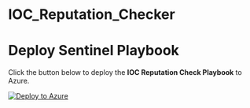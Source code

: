 # IOC_Reputation_Checker

# Deploy Sentinel Playbook

Click the button below to deploy the **IOC Reputation Check Playbook** to Azure.

[![Deploy to Azure](https://aka.ms/deploytoazurebutton)](https://portal.azure.com/#create/Microsoft.Template/uri/https://raw.githubusercontent.com/Nagasaikumarvarikuti/IOC_Reputation_Checker/main/playbook.json)
